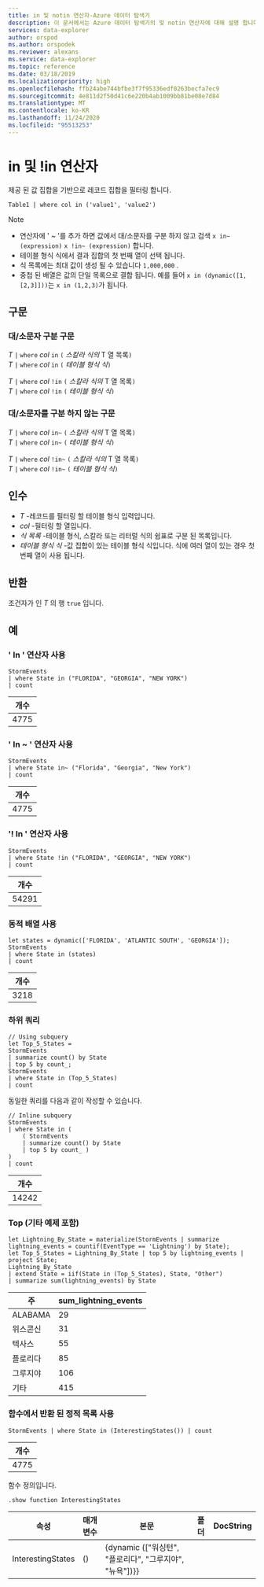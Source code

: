 ```yaml
---
title: in 및 notin 연산자-Azure 데이터 탐색기
description: 이 문서에서는 Azure 데이터 탐색기의 및 notin 연산자에 대해 설명 합니다.
services: data-explorer
author: orspod
ms.author: orspodek
ms.reviewer: alexans
ms.service: data-explorer
ms.topic: reference
ms.date: 03/18/2019
ms.localizationpriority: high
ms.openlocfilehash: ffb24abe744bfbe3f7f95336edf0263becfa7ec9
ms.sourcegitcommit: 4e811d2f50d41c6e220b4ab1009bb81be08e7d84
ms.translationtype: MT
ms.contentlocale: ko-KR
ms.lasthandoff: 11/24/2020
ms.locfileid: "95513253"
---
```

# <a name="in-and-in-operators"></a>in 및 !in 연산자

제공 된 값 집합을 기반으로 레코드 집합을 필터링 합니다.

```kusto
Table1 | where col in ('value1', 'value2')
```

> [!NOTE]
> * 연산자에 ' ~ '를 추가 하면 값에서 대/소문자를 구분 하지 않고 검색 `x in~ (expression)` `x !in~ (expression)` 합니다.
> * 테이블 형식 식에서 결과 집합의 첫 번째 열이 선택 됩니다.
> * 식 목록에는 최대 값이 생성 될 수 있습니다 `1,000,000` .
> * 중첩 된 배열은 값의 단일 목록으로 결합 됩니다. 예를 들어 `x in (dynamic([1,[2,3]]))`는 `x in (1,2,3)`가 됩니다.
 
## <a name="syntax"></a>구문

### <a name="case-sensitive-syntax"></a>대/소문자 구분 구문

*T* `|` `where` *col* `in` `(` *스칼라 식의* T 열 목록`)`   
*T* `|` `where` *col* `in` `(` *테이블 형식 식*`)`   
 
*T* `|` `where` *col* `!in` `(` *스칼라 식의* T 열 목록`)`  
*T* `|` `where` *col* `!in` `(` *테이블 형식 식*`)`   

### <a name="case-insensitive-syntax"></a>대/소문자를 구분 하지 않는 구문

*T* `|` `where` *col* `in~` `(` *스칼라 식의* T 열 목록`)`   
*T* `|` `where` *col* `in~` `(` *테이블 형식 식*`)`   
 
*T* `|` `where` *col* `!in~` `(` *스칼라 식의* T 열 목록`)`  
*T* `|` `where` *col* `!in~` `(` *테이블 형식 식*`)`   

## <a name="arguments"></a>인수

* *T* -레코드를 필터링 할 테이블 형식 입력입니다.
* *col* -필터링 할 열입니다.
* *식 목록* -테이블 형식, 스칼라 또는 리터럴 식의 쉼표로 구분 된 목록입니다.
* *테이블 형식 식* -값 집합이 있는 테이블 형식 식입니다. 식에 여러 열이 있는 경우 첫 번째 열이 사용 됩니다.

## <a name="returns"></a>반환

조건자가 인 *T* 의 행 `true` 입니다.

## <a name="examples"></a>예  

### <a name="use-in-operator"></a>' In ' 연산자 사용

<!-- csl: https://help.kusto.windows.net:443/Samples -->
```kusto
StormEvents 
| where State in ("FLORIDA", "GEORGIA", "NEW YORK") 
| count
```

|개수|
|---|
|4775|  

### <a name="use-in-operator"></a>' In ~ ' 연산자 사용  

<!-- csl: https://help.kusto.windows.net:443/Samples -->
```kusto
StormEvents 
| where State in~ ("Florida", "Georgia", "New York") 
| count
```

|개수|
|---|
|4775|  

### <a name="use-in-operator"></a>'! In ' 연산자 사용

<!-- csl: https://help.kusto.windows.net:443/Samples -->
```kusto
StormEvents 
| where State !in ("FLORIDA", "GEORGIA", "NEW YORK") 
| count
```

|개수|
|---|
|54291|  


### <a name="use-dynamic-array"></a>동적 배열 사용

<!-- csl: https://help.kusto.windows.net:443/Samples -->
```kusto
let states = dynamic(['FLORIDA', 'ATLANTIC SOUTH', 'GEORGIA']);
StormEvents 
| where State in (states)
| count
```

|개수|
|---|
|3218|

### <a name="subquery"></a>하위 쿼리

<!-- csl: https://help.kusto.windows.net:443/Samples -->
```kusto
// Using subquery
let Top_5_States = 
StormEvents
| summarize count() by State
| top 5 by count_; 
StormEvents 
| where State in (Top_5_States) 
| count
```

동일한 쿼리를 다음과 같이 작성할 수 있습니다.

<!-- csl: https://help.kusto.windows.net:443/Samples -->
```kusto
// Inline subquery 
StormEvents 
| where State in (
    ( StormEvents
    | summarize count() by State
    | top 5 by count_ )
) 
| count
```

|개수|
|---|
|14242|  

### <a name="top-with-other-example"></a>Top (기타 예제 포함)

<!-- csl: https://help.kusto.windows.net:443/Samples -->
```kusto
let Lightning_By_State = materialize(StormEvents | summarize lightning_events = countif(EventType == 'Lightning') by State);
let Top_5_States = Lightning_By_State | top 5 by lightning_events | project State; 
Lightning_By_State
| extend State = iif(State in (Top_5_States), State, "Other")
| summarize sum(lightning_events) by State 
```

| 주     | sum_lightning_events |
|-----------|----------------------|
| ALABAMA   | 29                   |
| 위스콘신 | 31                   |
| 텍사스     | 55                   |
| 플로리다   | 85                   |
| 그루지야   | 106                  |
| 기타     | 415                  |

### <a name="use-a-static-list-returned-by-a-function"></a>함수에서 반환 된 정적 목록 사용

<!-- csl: https://help.kusto.windows.net:443/Samples -->
```kusto
StormEvents | where State in (InterestingStates()) | count

```

|개수|
|---|
|4775|  

함수 정의입니다.

<!-- csl: https://help.kusto.windows.net:443/Samples -->
```kusto
.show function InterestingStates
```

|속성|매개 변수|본문|폴더|DocString|
|---|---|---|---|---|
|InterestingStates|()|{dynamic (["워싱턴", "플로리다", "그루지야", "뉴욕"])}}
